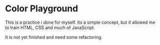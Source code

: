 # Color Playground

This is a practice i done for myself. Its a simple concept, but it allowed me to train HTML, CSS and much of JavaScript.

It is not yet finished and need some refactoring.